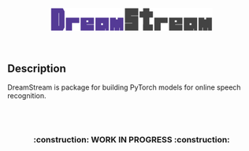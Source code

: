 <p align="center">
  <img width="65%" src="dreamstream-logo.png">
</p>

<br />

## Description

DreamStream is package for building PyTorch models for online speech recognition.

<br /><br />

<h3 align="center">
  :construction: WORK IN PROGRESS :construction:
</h3>

